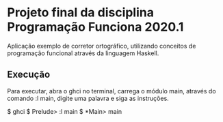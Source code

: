 # Projeto final da disciplina Programação Funciona 2020.1
Aplicação exemplo de corretor ortográfico, utilizando conceitos de programação funcional através da linguagem Haskell. 

## Execução
Para executar, abra o ghci no terminal, carrega o módulo main, através do comando :l main, digite uma palavra e siga as instruções.

$ ghci
$ Prelude> :l main
$ *Main> main